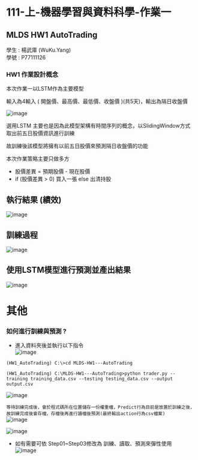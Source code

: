 # 111-上-機器學習與資料科學-作業一 
## MLDS HW1 AutoTrading

學生 : 楊武庫 (WuKu.Yang)  
學號 : P77111126  

### HW1 作業設計概念

本次作業一以LSTM作為主要模型    

輸入為4輸入 ( 開盤價、最高價、最低價、收盤價 )(共5天)，輸出為隔日收盤價   

![image](https://user-images.githubusercontent.com/21212753/195516753-2f26764a-b2c9-4a32-bfdb-028d1b236a86.png)

選用LSTM 主要也是因為此模型架構有時間序列的概念，以SlidingWindow方式取出前五日股價資訊進行訓練    

故訓練後該模型將擁有以前五日股價來預測隔日收盤價的功能    

本次作業策略主要只做多方  

* 股價差異 = 預期股價 - 現在股價
* if (股價差異 > 0) 買入一張 else 出清持股

## 執行結果 (績效)
![image](https://user-images.githubusercontent.com/21212753/195518397-a103137e-bc67-427e-bc57-6831d194b105.png)

## 訓練過程
![image](https://user-images.githubusercontent.com/21212753/195518538-b988b63d-6de0-4a55-9706-7b915cb58823.png)

## 使用LSTM模型進行預測並產出結果
![image](https://user-images.githubusercontent.com/21212753/195518983-6db74a6f-c28d-4b54-b1de-c8216421d88b.png)

# 其他
### 如何進行訓練與預測 ?
  * 進入資料夾後並執行以下指令   
  ![image](https://user-images.githubusercontent.com/21212753/195519522-8a070ce1-d21a-4f19-98b5-4059de579ad6.png)    

`(HW1_AutoTrading) C:\>cd MLDS-HW1---AutoTrading`

`(HW1_AutoTrading) C:\MLDS-HW1---AutoTrading>python trader.py --training training_data.csv --testing testing_data.csv --output output.csv`  

  ![image](https://user-images.githubusercontent.com/21212753/195520012-c704983e-8481-48e6-9e64-bb3b10412ed2.png)  

`等待訓練完成後，會於程式碼所在位置儲存一份權重檔，Predict行為目前是放置於訓練之後，故訓練完成後會存檔，存檔後再進行讀檔後預測(最終輸出action行為csv檔案)`    
![image](https://user-images.githubusercontent.com/21212753/195520604-d35efe63-ac5e-443c-b1dd-baee97faaceb.png)

![image](https://user-images.githubusercontent.com/21212753/195520427-2a6cc5da-c76e-46f4-812f-5e6d288b4689.png)

  
* 如有需要可依 Step01~Step03修改為 訓練、讀取、預測來彈性使用    
![image](https://user-images.githubusercontent.com/21212753/195521358-36a414ab-d90b-41e2-b49a-81186bb965f1.png)

  
